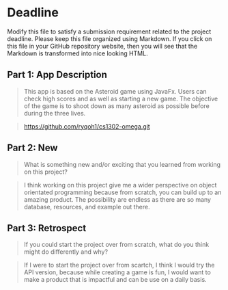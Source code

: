 # Deadline

Modify this file to satisfy a submission requirement related to the project
deadline. Please keep this file organized using Markdown. If you click on
this file in your GitHub repository website, then you will see that the
Markdown is transformed into nice looking HTML.

## Part 1: App Description

> This app is based on the Asteroid game using JavaFx. Users can check high scores
> and as well as starting a new game. The objective of the game is to shoot down
> as many asteroid as possible before during the three lives.

> https://github.com/ryqoh1/cs1302-omega.git



## Part 2: New

> What is something new and/or exciting that you learned from working
> on this project?

> I think working on this project give me a wider perspective on object orientated
> programming because from scratch, you can build up to an amazing product.
> The possibility are endless as there are so many database, resources, and example
> out there.

## Part 3: Retrospect

> If you could start the project over from scratch, what do
> you think might do differently and why?

> If I were to start the project over from scartch, I think I would
> try the API version, because while creating a game is fun, I would
> want to make a product that is impactful and can be use on a daily basis.
